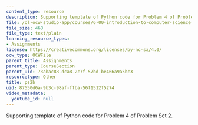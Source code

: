 ```yaml
---
content_type: resource
description: Supporting template of Python code for Problem 4 of Problem Set 2.
file: /ol-ocw-studio-app/courses/6-00-introduction-to-computer-science-and-programming-fall-2008/87550d6a9b3c98afffba56f1512f5274_ps2b.py
file_size: 468
file_type: text/plain
learning_resource_types:
- Assignments
license: https://creativecommons.org/licenses/by-nc-sa/4.0/
ocw_type: OCWFile
parent_title: Assignments
parent_type: CourseSection
parent_uid: 73abac88-dca8-2c7f-57bd-be466a9a5bc3
resourcetype: Other
title: ps2b
uid: 87550d6a-9b3c-98af-ffba-56f1512f5274
video_metadata:
  youtube_id: null
---
```

Supporting template of Python code for Problem 4 of Problem Set 2.